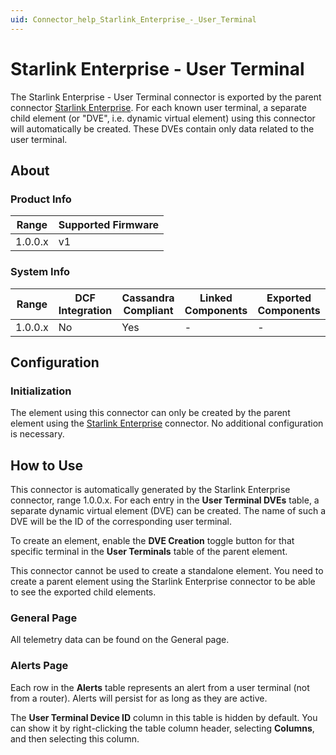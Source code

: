 ```yaml
---
uid: Connector_help_Starlink_Enterprise_-_User_Terminal
---
```


# Starlink Enterprise - User Terminal

The Starlink Enterprise - User Terminal connector is exported by the parent connector [Starlink Enterprise](xref:Connector_help_Starlink_Enterprise). For each known user terminal, a separate child element (or "DVE", i.e. dynamic virtual element) using this connector will automatically be created. These DVEs contain only data related to the user terminal.

## About

### Product Info

| Range     | Supported Firmware |
|-----------|--------------------|
| 1.0.0.x   | v1                 |

### System Info

| Range     | DCF Integration     | Cassandra Compliant     | Linked Components     | Exported Components     |
|-----------|---------------------|-------------------------|-----------------------|-------------------------|
| 1.0.0.x   | No                  | Yes                     | -                     | -                       |

## Configuration

### Initialization

The element using this connector can only be created by the parent element using the [Starlink Enterprise](xref:Connector_help_Starlink_Enterprise) connector. No additional configuration is necessary.

## How to Use

This connector is automatically generated by the Starlink Enterprise connector, range 1.0.0.x. For each entry in the **User Terminal DVEs** table, a separate dynamic virtual element (DVE) can be created. The name of such a DVE will be the ID of the corresponding user terminal.

To create an element, enable the **DVE Creation** toggle button for that specific terminal in the **User Terminals** table of the parent element.

This connector cannot be used to create a standalone element. You need to create a parent element using the Starlink Enterprise connector to be able to see the exported child elements.

### General Page

All telemetry data can be found on the General page.

### Alerts Page

Each row in the **Alerts** table represents an alert from a user terminal (not from a router). Alerts will persist for as long as they are active.

The **User Terminal Device ID** column in this table is hidden by default. You can show it by right-clicking the table column header, selecting **Columns**, and then selecting this column.
